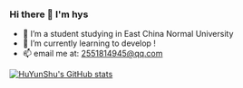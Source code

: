 
### Hi there 👋 I'm hys
- 🔭 I’m a student studying in East China Normal University
- 🌱 I’m currently learning to develop !
- 📫 email me at: 2551814945@qq.com

[![HuYunShu's GitHub stats](https://github-readme-stats.vercel.app/api?username=HuYunShu)](https://github.com/anuraghazra/github-readme-stats)

